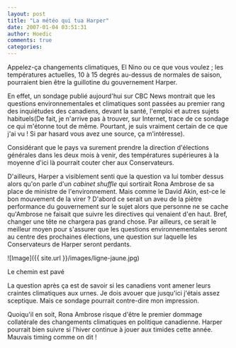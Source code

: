 ```yaml
---
layout: post
title: "La météo qui tua Harper"
date: 2007-01-04 03:51:31
author: Hoedic
comments: true
categories: 
---
```



Appelez-ça changements climatiques, El Nino ou ce que vous voulez ; les températures actuelles, 10 à 15 degrés au-dessus de normales de saison, pourraient bien être la guillotine du gouvernement Harper.

En effet, un sondage publié aujourd'hui sur CBC News montrait que les questions environnementales et climatiques sont passées au premier rang des inquiétudes des canadiens, devant la santé, l'emploi et autres sujets habituels(De fait, je n'arrive pas à trouver, sur Internet, trace de ce sondage ce qui m'étonne tout de même. Pourtant, je suis vraiment certain de ce que j'ai vu ! Si par hasard vous avez une source, ça m'intéresse).

Considérant que le pays va surement prendre la direction d'élections générales dans les deux mois à venir, des températures supérieures à la moyenne d'ici là pourrait couter cher aux Conservateurs.

D'ailleurs, Harper a visiblement senti que la question va lui tomber dessus alors qu'on parle d'un *cabinet shuffle* qui sortirait Rona Ambrose de sa place de ministre de l'environnement. Mais comme le  David Akin, est-ce le bon mouvement de la virer ? D'abord ce serait un aveu de la piètre performance du gouvernement sur le sujet alors que personne ne se cache qu'Ambrose ne faisait que suivre les directives qui venaient d'en haut. Bref, changer une tête ne chargera pas grand chose. Par ailleurs, ce serait le meilleur moyen pour s'assurer que les questions environnementales seront au centre des prochaines élections, une question sur laquelle les Conservateurs de Harper seront perdants.

![Image]({{ site.url }}/images/ligne-jaune.jpg)
<div class="photoattrib">Le chemin est pavé</div>



La question après ça est de savoir si les canadiens vont amener leurs craintes climatiques aux urnes. Je dois avouer que jusqu'ici j'étais assez sceptique. Mais ce sondage pourrait contre-dire mon impression.

Quoiqu'il en soit, Rona Ambrose risque d'être le premier dommage collatérale des changements climatiques en politique canadienne. Harper pourrait bien suivre si l'hiver continue à jouer aux timides cette année. Mauvais timing comme on dit !